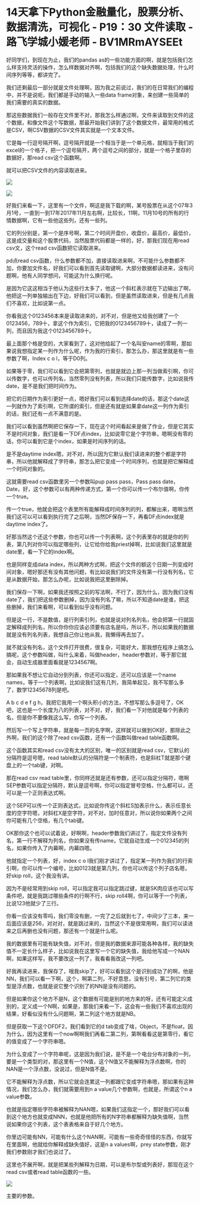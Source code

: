 # 14天拿下Python金融量化，股票分析、数据清洗，可视化 - P19：30 文件读取 - 路飞学城小媛老师 - BV1MRmAYSEEt

好同学们，到现在为止，我们的pandas as的一些功能方面的啊，就是包括我们怎么样支持灵活的操作，怎么样数据对齐啊，包括我们的这个缺失数据处理，什么时间序列等等，都讲完了。

我们还剩最后一部分就是文件处理啊，因为我之前说过，我们的在日常我们的编程中，并不是说呃，我们都是手动的输入一些data frame对象，来创建一些简单的我们需要的真实的数据。

那这些数据我们一般存在文件里不对，那我怎么样通过啊，文件来读取到文件的这个数据，和像文件这个写数据，那最开始我们讲到了这个数据文件，最常用的格式是CSV，啊CSV数据的CSV文件其实就是一个文本文件。

它是每一行逗号隔开啊，逗号隔开就是一个相当于是一个单元格，就相当于我们的excel的一个格子，把一个逗号隔开，两个逗号之间的部分，就是一个格子里存的数据好，那read csv这个函数啊。

就可以把CSV文件的内容读取进来。

![](img/1912e5667edfa4144ff9011c2fa18107_1.png)

![](img/1912e5667edfa4144ff9011c2fa18107_2.png)

好我们来看一下，这里有一个文件，啊这是我下载的啊，某号股票在从这个07年3月1号，一直到一到17年2017年11月左右啊，比较长，11啊，11月10号的所有的行情数据啊，它有一些他这些列，还有一些列。

它的列分别是，第一个是序号啊，第二个时间开盘价，收盘价，最高价，最低价，这是成交量和这个股票代码，当然股票代码都是一样的，好，那我们现在用read csv文，这个read csv函数把它读取进来。

pd点read csv函数，什么参数都不加，直接读取进来啊，不可能什么参数都不加，你要加文件名，好我们可以看到首先读取键啊，大部分数据都读进来，没有问题啊，他有人同学想问，可能这为什么换行呢。

是因为它这这相当于他认为这些行太多了，他这一个斜杠表示就在下边输出了啊，他把这一列单独输出在下边，好我们可以看到，但是虽然读取进来，但是有几点我们不喜欢，比如说第一点。

你看我这个0123456本来是读取进来的，对不对，但是他又给我创建了一个0123456，789十，拿这个作为索引，它把我的0123456789十，读成了一列一列，而且因为我这个0123456789十。

最上面那个格是空的，大家看到了，这对他给起了一个名叫安name的零啊，那如果说我想指定某一列作为什么呢，作为我的行索引，那怎么办，那这里就是有一些参数了啊，Index c o l，等于D0列。

如果等于零，我们可以看到它会把第零列，也就是就边上那一列当做索引啊，你可以传数字，也可以传列名，当然零列没有列表，所以我们只能传数字，比如说我传date，是不是我们把时间作为。

把它的日期作为索引更好一点，嗯好我们可以看到选择date的话，那这个date这一列就作为了索引啊，它所谓的索引，但是还有就是如果拿date这一列作为索引的话，我们还有一点不满意的是。

我们可以看到虽然啊把它保存一下，现在这个时间看起来是做了作业，但是它其实不是时间对象，我们是看一下DF点index，比如说零它是个字符串，嗯啊没有零的话，你可以看到它是个index，如果是时间序列的话。

是不是daytime index嗯，对不对，所以因为它默认我们读进来的整个都是字符串，所以他就解释成了字符串，那怎么把它变成一个时间序列，也就是把它解释成一个时间对象的。

这就需要read csv函数里另一个参数叫pup pass pass，Pass pass date，Date，好，这个参数可以有两种传递方式，第一个你可以传一个布尔值啊，你传一个true。

传一个true，他就会把这个表里所有能解释成时间序列的列，都解出来，嗯啊当然我们这可以可以看到执行完了之后啊，当然DF保存一下，再看DF点index就是daytime index了。

好那当然这个还这个参数，你也可以传一个列表啊，这个列表里存的就是你的列表，第几列对你可以指定哪些列，让它给你给我priest掉啊，比如说我们这里就是date里，看一下它的index啊。

也是同样变成data index，所以两种方式啊，把这个文件的额这个日期一列变成时间对象，嗯好那还有没有其他问题，有比如说我们的文件没有第一行没有列名，它是从数据开始，那怎么办呢，比如说我把这里删除掉。

我们保存一下啊，如果我还按照之前的写法啊，不行了，因为什么，因为我们没有date了，我们把这些参数删掉，因为没有列名了嘛，所以不知道date是谁，把这些删掉，我们来看啊，可以看到似乎没有问题。

但是这一行，不是数值，是行列索引列，也就是说对列名列名，他会把第一行就固定解释成列列名，所以你你你应该必须要有店名是吗，所以不，所以如果我的数据就是没有列名列表，我想自己你让他从我，我懒得再去加了。

就不就没有列名，这个文件打开很费，很复杂，可能好大，那我想在程序上搞怎么搞呢，这个参数叫做，叫什么来着，叫做header，header参数对，等于那它就会，自动生成器里面看就是1234567啊。

那如果我不想让它自动分到列表，你还可以指定，还可以应该是一个name names，等于一个列表啊，比如说我们这有几列，我简单起见，我不写那么多了，数学12345678列是吧。

A b c d e f g h，我把它我用一个啊头积小的方法，不想写那么多逗号了，OK吧，这也是一个长度为八的列表，对不对，好，我们看一下对他就是每个列表的名，但是你不要像我这么写，你写一个列表。

然后写一个写上字符串，就是每一页的名字啊，这样就可以做到OK好，那除此之外啊，我们的这个除了read csv函数，还有一个函数叫做read table函数啊。

这个函数其实和read csv没有太大的区别，唯一的区别就是read csv，它默认的分隔符是逗号嗯，read table默认的分隔符是一个制表符，也是斜杠T就是那个键盘上的一个tab键，对啊。

那在read csv read table里，你同样还就是还有参数，还可以指定分隔符，嗯啊SEP参数可以指定分隔符，默认是逗号啊，你可以指定冒号空格，什么都可以，还可以是一个正则表达式啊。

这个SEP可以传一个正则表达式，比如说你传这个斜杠S加表示什么，表示任意长度的空字符嗯，对斜杠X是空字符，对不对，加时任意对，所以说你如果两个之间你可能有几个空格，有几个tab键。

OK那你这个也可以试着说，好啊啊，header参数我们讲过了，指定文件没有列名，第一行不解释为列名，你如果没有传name，它就自动生成一个012345的列名，如果你传入了内幕啊，内幕四嗯。

他就指定一个列表，好，index c o l我们刚才讲过了，指定某一列作为我们的行索引啊，你可以传一个编号，比如0123就是第几列，你也可以传这个列子店名嗯，好skip roll，这个我没有讲。

因为不是经常用到skip roll，可以指定我可以指定跳过键，就是SK肉应该也可以写条件吧，就是我跳过哪些条件的行啊不行，skip roll4啊，你可以等于一个列表，比说123他就少了三行。

你看一应该没有零吗，我们零没有删，一完了之后就到七了，中间少了三本，来一后面应该是256，对对对，就是跳过来的，当然这个不是很常用啊，我们可以读进来之后再删也没有问题，那还有一个就是什么呢。

我的数据里有可能有缺失值，对不对，但是我的数据来源可能各种各样，我的缺失值不一定长什么样子，比如说我在这里写一个它的缺失值，我给他写成一个NAN啊，如果这样写，我不要改这一列了，我看看我改这一列吧。

好我再读进来，我保存了，哦我skip了，好可以看到这个是识别成功了的啊，他是NN，我们可以看一下啊，这个，啊第二列，不好意思，没有引号，第二列它的类型是浮点数，也就是说它整个识别了的NN是没有问题的。

但是如果你这个地方不是N，这个数据有可能是别的地方来的呀，还有可能定义成别的，定义成一个N啊，如果是，那我们来看一下，这会有一些我们不喜欢出现的结果，好看似没有什么问题啊，第二列这个地方就是NB。

但是获取一下这个DFDF2，我们看到它的d tab变成了啥，Object，不是float，因为什么，因为这里有一个now啊啊我们再看二第二列，第啊看看这是第零行，看它的值变成了一个字符串嗯。

为什么变成了一个字符串呢，这是因为我们说，是不是一个电台分布对象的一列，要是一个类型的对，那这里有一个N值，这个N值又不能解释为浮点数啊，你的NAN是一个浮点数，没说过，但是N值不是。

它不能解释为浮点数，所以它就会连累这一列都跟它变成字符串嗯，那如果有这种情况，我们怎么办，我们就需要用到n a value几个参数啊，也就是，所谓这个n a value参数。

也就是指定哪些字符串被解释为NAN嗯，如果我们这指定一个，那好我们可以看到这个地方也就变成NNN，也就是他把所有的N字符串都解释为缺失值啊，当然说如果你这个列表，这个表表格来自于好几个地方。

你里边可能有NN，可能有什么这个NAN啊，可能有一些奇奇怪怪的东西，你就写在里面啊，他就给你解释成缺失值好，这是n a values啊，prey state参数，刚才我们参数刚才我们也说过了。

这里也不展开啊，就是把某些列解释为日期，可以是布尔型或列表好，那现在这个read csv或者read table函数的一些。



![](img/1912e5667edfa4144ff9011c2fa18107_4.png)

主要的参数。